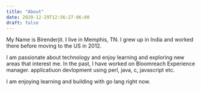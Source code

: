 ```yaml
---
title: "About"
date: 2020-12-29T12:56:27-06:00
draft: false
---
```


My Name is Birenderjit. I live in Memphis, TN. I grew up in India and worked there before moving to the US in 2012.

I am passionate about technology and enjoy learning and exploring new areas that interest me. In the past, I have worked on Bloomreach Experience manager. applicatiuon devlopment using perl, java, c, javascript etc. 

I am enjoying learning and building with go lang right now.